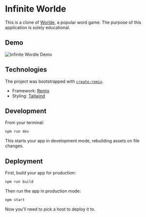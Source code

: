 # Infinite Worlde

This is a clone of [Worlde](https://www.nytimes.com/games/wordle/index.html), a popular word game.
The purpose of this application is solely educational.

## Demo

![Infinite Wordle Demo](https://user-images.githubusercontent.com/17861616/164979404-b322960d-b0a9-45a1-b327-d1b1a7543691.gif)


## Technologies

The project was bootstrapped with [`create-remix`](https://www.npmjs.com/package/create-remix).

- Framework: [Remix](https://remix.run/docs)
- Styling: [Tailwind](https://tailwindcss.com/)

## Development

From your terminal:

```sh
npm run dev
```

This starts your app in development mode, rebuilding assets on file changes.

## Deployment

First, build your app for production:

```sh
npm run build
```

Then run the app in production mode:

```sh
npm start
```

Now you'll need to pick a host to deploy it to.
